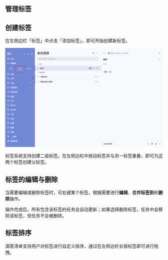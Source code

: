 ## 管理标签

## 创建标签

在左侧边栏「标签」中点击「添加标签」，即可开始创建新标签。

![images35](../../images/mac/37.png)


标签系统支持创建二级标签。在左侧边栏中拖动标签并与另一标签重叠，即可为这两个标签创建父标签。

## 标签的编辑与删除

当需要编辑或删除标签时，可右键某个标签，根据需要进行**编辑**、**合并标签到**和**删除**操作。

操作完成后，所有包含该标签的任务会自动更新；如果选择删除标签，任务中会移除该标签，但任务不会被删除。

## 标签排序

滴答清单支持用户对标签进行自定义排序，通过在左侧边栏长按标签即可进行拖拽。

